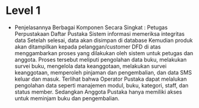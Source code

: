 # Level 1
- Penjelasannya Berbagai Komponen Secara Singkat :
Petugas Perpustakaan Daftar Pustaka
Sistem informasi memeriksa integritas data
Setelah selesai, data akan disimpan di database
Kemudian produk akan ditampilkan kepada pelanggan/customer
DFD di atas menggambarkan proses yang dilakukan oleh sistem untuk petugas dan anggota.
Proses tersebut meliputi pengolahan data buku, melakukan survei buku, mengelola data keanggotaan, melakukan survei keanggotaan, memperoleh pinjaman dan pengembalian, dan data SMS keluar dan masuk. Terlihat bahwa Operator Pustaka dapat
melalukan pengolahan data seperti manajemen modul,
buku, kategori, staff, dan status member. Sedangkan Anggota Pustaka
hanya memiliki akses untuk meminjam buku dan
pengembalian.
